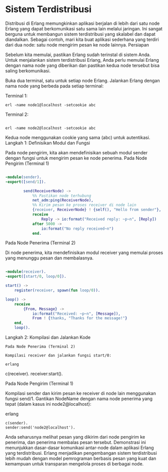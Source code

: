 # Sistem Terdistribusi

Distribusi di Erlang memungkinkan aplikasi berjalan di lebih dari satu node Erlang yang dapat berkomunikasi satu sama lain melalui jaringan. Ini sangat berguna untuk membangun sistem terdistribusi yang skalabel dan dapat diandalkan. Sebagai contoh, mari kita buat aplikasi sederhana yang terdiri dari dua node: satu node mengirim pesan ke node lainnya.
Persiapan

Sebelum kita memulai, pastikan Erlang sudah terinstal di sistem Anda. Untuk menjalankan sistem terdistribusi Erlang, Anda perlu memulai Erlang dengan nama node yang diberikan dan pastikan kedua node tersebut bisa saling berkomunikasi.

Buka dua terminal, satu untuk setiap node Erlang. Jalankan Erlang dengan nama node yang berbeda pada setiap terminal:

Terminal 1:


```
erl -name node1@localhost -setcookie abc
```
Terminal 2:

```

erl -name node2@localhost -setcookie abc
```

Kedua node menggunakan cookie yang sama (abc) untuk autentikasi.
Langkah 1: Definisikan Modul dan Fungsi

Pada node pengirim, kita akan mendefinisikan sebuah modul sender dengan fungsi untuk mengirim pesan ke node penerima.
Pada Node Pengirim (Terminal 1)
```erlang

-module(sender).
-export([send/1]).

        send(ReceiverNode) ->
            %% Pastikan node terhubung
            net_adm:ping(ReceiverNode),
            %% Kirim pesan ke proses receiver di node lain
            {receiver, ReceiverNode} ! {self(), "Hello from sender"},
            receive
                Reply -> io:format("Received reply: ~p~n", [Reply])
            after 5000 ->
                io:format("No reply received~n")
            end.
```
Pada Node Penerima (Terminal 2)

Di node penerima, kita mendefinisikan modul receiver yang memulai proses yang menunggu pesan dan membalasnya.

```erlang

-module(receiver).
-export([start/0, loop/0]).

start() ->
    register(receiver, spawn(fun loop/0)).

loop() ->
    receive
        {From, Message} ->
            io:format("Received: ~p~n", [Message]),
            From ! {thanks, "Thanks for the message!"}
    end,
    loop().
```
Langkah 2: Kompilasi dan Jalankan Kode

    Pada Node Penerima (Terminal 2)

    Kompilasi receiver dan jalankan fungsi start/0:

    erlang

c(receiver).
receiver:start().

Pada Node Pengirim (Terminal 1)

Kompilasi sender dan kirim pesan ke receiver di node lain menggunakan fungsi send/1. Gantikan NodeName dengan nama node penerima yang tepat (dalam kasus ini node2@localhost):

erlang

    c(sender).
    sender:send('node2@localhost').

Anda seharusnya melihat pesan yang dikirim dari node pengirim ke penerima, dan penerima membalas pesan tersebut. Demonstrasi ini menunjukkan dasar-dasar komunikasi antar-node dalam aplikasi Erlang yang terdistribusi. Erlang menjadikan pengembangan sistem terdistribusi lebih mudah dengan model pemrograman berbasis pesan yang kuat dan kemampuan untuk transparan mengelola proses di berbagai node.